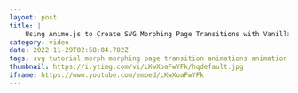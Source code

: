 ```yaml
---
layout: post
title: |
    Using Anime.js to Create SVG Morphing Page Transitions with Vanilla JS!
category: video
date: 2022-11-29T02:58:04.702Z
tags: svg tutorial morph morphing page transition animations animation anime.js tutorials vanilla js web design development ui css javascript animate
thumbnail: https://i.ytimg.com/vi/LKwXoaFwYFk/hqdefault.jpg
iframe: https://www.youtube.com/embed/LKwXoaFwYFk
---
```

